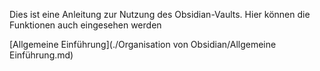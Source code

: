Dies ist eine Anleitung zur Nutzung des Obsidian-Vaults. 
Hier können die Funktionen auch eingesehen werden

[Allgemeine Einführung](./Organisation von Obsidian/Allgemeine Einführung.md)  
